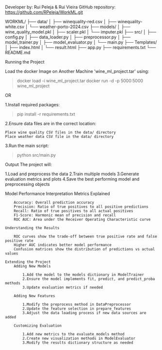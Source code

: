 Developer by: Rui Peleja & Rui Vieira
GitHub repository: https://github.com/RPeleja/WorkML.git

WORKML/
├── data/
│   ├── winequality-red.csv
│   ├── winequality-white.csv
│   └── weather-porto-2024.csv
├── models/
│   ├── wine_quality_model.pkl
│   ├── scaler.pkl
│   └── imputer.pkl
├── src/
│   ├── config.py
│   ├── data_loader.py
│   ├── preprocessor.py
│   ├── model_trainer.py
│   ├── model_evaluator.py
│   └── main.py
├── Templates/
│   ├── index.html
│   └── result.html
├── app.py
├── requirements.txt
└── README.md


Running the Project

Load the docker Image on Another Machine 'wine_ml_project.tar'
using:
> docker load -i wine_ml_project.tar
> docker run -d -p 5000:5000 wine_ml_project

OR 

1.Install required packages:
>pip install -r requirements.txt

2.Ensure data files are in the correct location:

    Place wine quality CSV files in the data/ directory
    Place weather data CSV file in the data/ directory

3.Run the main script:
>python src/main.py

Output
The project will:

1.Load and preprocess the data
2.Train multiple models
3.Generate evaluation metrics and plots
4.Save the best performing model and preprocessing objects

Model Performance Interpretation
    Metrics Explained

        Accuracy: Overall prediction accuracy
        Precision: Ratio of true positives to all positive predictions
        Recall: Ratio of true positives to all actual positives
        F1-Score: Harmonic mean of precision and recall
        ROC AUC: Area under the Receiver Operating Characteristic curve

    Understanding the Results

        ROC curves show the trade-off between true positive rate and false positive rate
        Higher AUC indicates better model performance
        Confusion matrices show the distribution of predictions vs actual values

    Extending the Project
        Adding New Models

            1.Add the model to the models dictionary in ModelTrainer
            2.Ensure the model implements fit, predict, and predict_proba methods
            3.Update evaluation metrics if needed

        Adding New Features

            1.Modify the preprocess method in DataPreprocessor
            2.Update the feature selection in prepare_features
            3.Adjust the data loading process if new data sources are added

        Customizing Evaluation

            1.Add new metrics to the evaluate_models method
            2.Create new visualization methods in ModelEvaluator
            3.Modify the results dictionary structure as needed